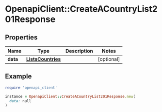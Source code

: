 # OpenapiClient::CreateACountryList201Response

## Properties

| Name | Type | Description | Notes |
| ---- | ---- | ----------- | ----- |
| **data** | [**ListsCountries**](ListsCountries.md) |  | [optional] |

## Example

```ruby
require 'openapi_client'

instance = OpenapiClient::CreateACountryList201Response.new(
  data: null
)
```

